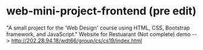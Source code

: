 # web-mini-project-frontend (pre edit)
"A small project for the 'Web Design' course using HTML, CSS, Bootstrap framework, and JavaScript."
Website for Restuarant (Not complete)
demo --> http://202.28.94.18/wdt66/group/cs/cs19/index.html
